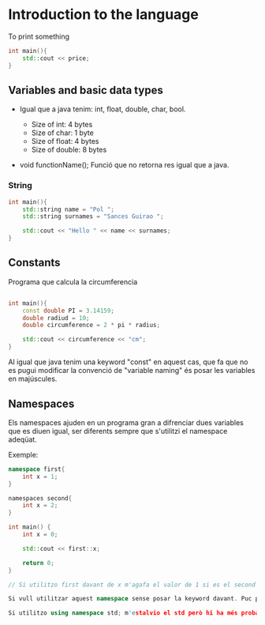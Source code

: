 # Introduction to the language

To print something
```cpp
int main(){
    std::cout << price;
}
```

## Variables and basic data types

- Igual que a java tenim: int, float, double, char, bool.
    - Size of int: 4 bytes
    - Size of char: 1 byte
    - Size of float: 4 bytes
    - Size of double: 8 bytes

- void functionName(); Funció que no retorna res igual que a java.

### String

```c++
int main(){
    std::string name = "Pol ";
    std::string surnames = "Sances Guirao ";

    std::cout << "Hello " << name << surnames; 
}
```

## Constants

Programa que calcula la circumferencia
```c++

int main(){
    const double PI = 3.14159;
    double radiud = 10;
    double circumference = 2 * pi * radius;

    std::cout << circumference << "cm";
}
```
Al igual que java tenim una keyword "const" en aquest cas, que fa que no es pugui modificar la convenció de "variable naming" és posar les variables en majúscules.


## Namespaces

Els namespaces ajuden en un programa gran a difrenciar dues variables que es diuen igual, ser diferents sempre que s'utilitzi el namespace adeqüat.

Exemple:
```c++
namespace first{
    int x = 1;
}

namespaces second{
    int x = 2;
}

int main() {
    int x = 0;

    std::cout << first::x;

    return 0;
}

// Si utilitzo first davant de x m'agafa el valor de 1 si es el second el 2 i si no el valor decalrat a la funció main.

Si vull utilitzar aquest namespace sense posar la keyword davant. Puc posar dins del mètode main "using namespace first;" al prinicpi del mètode. Però segueix funcionat la keyword.

Si utilitzo using namespace std; m'estalvio el std però hi ha més probabilitat de conflicte de nom de variable.





